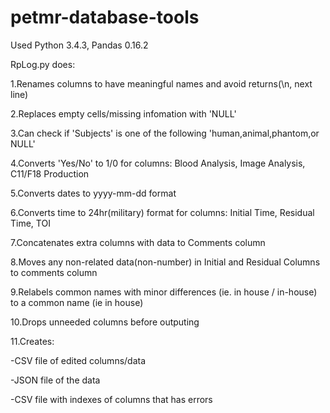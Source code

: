 # petmr-database-tools
Used Python 3.4.3, Pandas 0.16.2

RpLog.py does:

1.Renames columns to have meaningful names and avoid returns(\n, next line)

2.Replaces empty cells/missing infomation with 'NULL'

3.Can check if 'Subjects' is one of the following 'human,animal,phantom,or NULL'

4.Converts 'Yes/No' to 1/0 for columns: Blood Analysis, Image Analysis, C11/F18 Production

5.Converts dates to yyyy-mm-dd format

6.Converts time to 24hr(military) format for columns: Initial Time, Residual Time, TOI

7.Concatenates extra columns with data to Comments column

8.Moves any non-related data(non-number) in Initial and Residual Columns to comments column

9.Relabels common names with minor differences (ie. in house / in-house) to a common name (ie in house)

10.Drops unneeded columns before outputing

11.Creates:

  -CSV file of edited columns/data
    
  -JSON file of the data
    
  -CSV file with indexes of columns that has errors
